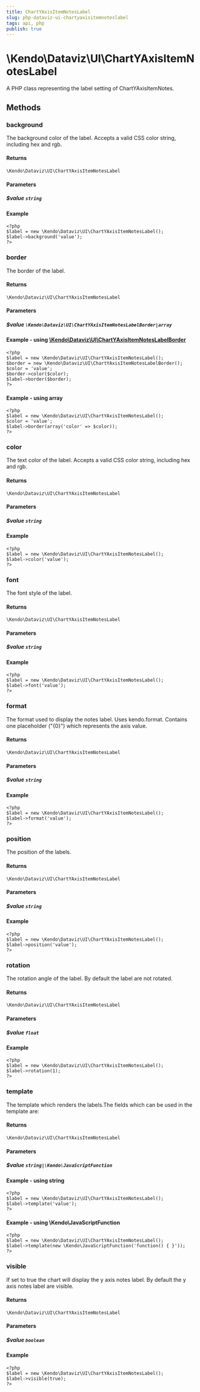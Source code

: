 ```yaml
---
title: ChartYAxisItemNotesLabel
slug: php-dataviz-ui-chartyaxisitemnoteslabel
tags: api, php
publish: true
---
```


# \Kendo\Dataviz\UI\ChartYAxisItemNotesLabel

A PHP class representing the label setting of ChartYAxisItemNotes.


## Methods

### background
The background color of the label. Accepts a valid CSS color string, including hex and rgb.

#### Returns
`\Kendo\Dataviz\UI\ChartYAxisItemNotesLabel`

#### Parameters

##### $value `string`



#### Example 
    <?php
    $label = new \Kendo\Dataviz\UI\ChartYAxisItemNotesLabel();
    $label->background('value');
    ?>

### border

The border of the label.

#### Returns
`\Kendo\Dataviz\UI\ChartYAxisItemNotesLabel`

#### Parameters

##### $value `\Kendo\Dataviz\UI\ChartYAxisItemNotesLabelBorder|array`


#### Example - using [\Kendo\Dataviz\UI\ChartYAxisItemNotesLabelBorder](/api/wrappers/php/Kendo/Dataviz/UI/ChartYAxisItemNotesLabelBorder)
    <?php
    $label = new \Kendo\Dataviz\UI\ChartYAxisItemNotesLabel();
    $border = new \Kendo\Dataviz\UI\ChartYAxisItemNotesLabelBorder();
    $color = 'value';
    $border->color($color);
    $label->border($border);
    ?>

#### Example - using array

    <?php
    $label = new \Kendo\Dataviz\UI\ChartYAxisItemNotesLabel();
    $color = 'value';
    $label->border(array('color' => $color));
    ?>

### color
The text color of the label. Accepts a valid CSS color string, including hex and rgb.

#### Returns
`\Kendo\Dataviz\UI\ChartYAxisItemNotesLabel`

#### Parameters

##### $value `string`



#### Example 
    <?php
    $label = new \Kendo\Dataviz\UI\ChartYAxisItemNotesLabel();
    $label->color('value');
    ?>

### font
The font style of the label.

#### Returns
`\Kendo\Dataviz\UI\ChartYAxisItemNotesLabel`

#### Parameters

##### $value `string`



#### Example 
    <?php
    $label = new \Kendo\Dataviz\UI\ChartYAxisItemNotesLabel();
    $label->font('value');
    ?>

### format
The format used to display the notes label. Uses kendo.format. Contains one placeholder ("{0}") which represents the axis value.

#### Returns
`\Kendo\Dataviz\UI\ChartYAxisItemNotesLabel`

#### Parameters

##### $value `string`



#### Example 
    <?php
    $label = new \Kendo\Dataviz\UI\ChartYAxisItemNotesLabel();
    $label->format('value');
    ?>

### position
The position of the labels.

#### Returns
`\Kendo\Dataviz\UI\ChartYAxisItemNotesLabel`

#### Parameters

##### $value `string`



#### Example 
    <?php
    $label = new \Kendo\Dataviz\UI\ChartYAxisItemNotesLabel();
    $label->position('value');
    ?>

### rotation
The rotation angle of the label. By default the label are not rotated.

#### Returns
`\Kendo\Dataviz\UI\ChartYAxisItemNotesLabel`

#### Parameters

##### $value `float`



#### Example 
    <?php
    $label = new \Kendo\Dataviz\UI\ChartYAxisItemNotesLabel();
    $label->rotation(1);
    ?>

### template
The template which renders the labels.The fields which can be used in the template are:

#### Returns
`\Kendo\Dataviz\UI\ChartYAxisItemNotesLabel`

#### Parameters

##### $value `string|\Kendo\JavaScriptFunction`



#### Example  - using string
    <?php
    $label = new \Kendo\Dataviz\UI\ChartYAxisItemNotesLabel();
    $label->template('value');
    ?>

#### Example  - using \Kendo\JavaScriptFunction
    <?php
    $label = new \Kendo\Dataviz\UI\ChartYAxisItemNotesLabel();
    $label->template(new \Kendo\JavaScriptFunction('function() { }'));
    ?>

### visible
If set to true the chart will display the y axis notes label. By default the y axis notes label are visible.

#### Returns
`\Kendo\Dataviz\UI\ChartYAxisItemNotesLabel`

#### Parameters

##### $value `boolean`



#### Example 
    <?php
    $label = new \Kendo\Dataviz\UI\ChartYAxisItemNotesLabel();
    $label->visible(true);
    ?>

